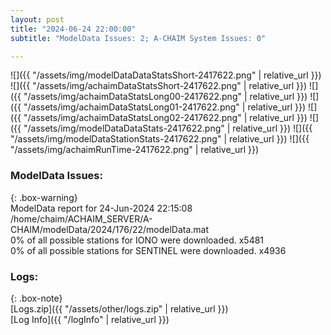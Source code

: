 ```yaml
---
layout: post
title: "2024-06-24 22:00:00"
subtitle: "ModelData Issues: 2; A-CHAIM System Issues: 0"

---
```


![]({{ "/assets/img/modelDataDataStatsShort-2417622.png" | relative_url }})
![]({{ "/assets/img/achaimDataStatsShort-2417622.png" | relative_url }})
![]({{ "/assets/img/achaimDataStatsLong00-2417622.png" | relative_url }})
![]({{ "/assets/img/achaimDataStatsLong01-2417622.png" | relative_url }})
![]({{ "/assets/img/achaimDataStatsLong02-2417622.png" | relative_url }})
![]({{ "/assets/img/modelDataDataStats-2417622.png" | relative_url }})
![]({{ "/assets/img/modelDataStationStats-2417622.png" | relative_url }})
![]({{ "/assets/img/achaimRunTime-2417622.png" | relative_url }})


### ModelData Issues:  
  
{: .box-warning}  
 ModelData report for 24-Jun-2024 22:15:08   
 /home/chaim/ACHAIM_SERVER/A-CHAIM/modelData/2024/176/22/modelData.mat   
 0% of all possible stations for IONO were downloaded. x5481   
 0% of all possible stations for SENTINEL were downloaded. x4936   
  


### Logs:  
  
{: .box-note}  
[Logs.zip]({{ "/assets/other/logs.zip" | relative_url }})  
[Log Info]({{ "/logInfo" | relative_url }})  
